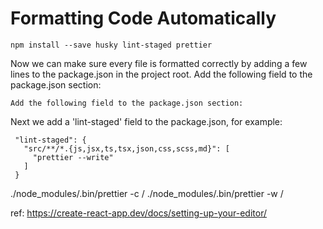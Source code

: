 # Formatting Code Automatically

```
npm install --save husky lint-staged prettier
```

Now we can make sure every file is formatted correctly by adding a few lines to the package.json in the project root.
Add the following field to the package.json section:

```
Add the following field to the package.json section:
```

Next we add a 'lint-staged' field to the package.json, for example:

```
 "lint-staged": {
   "src/**/*.{js,jsx,ts,tsx,json,css,scss,md}": [
     "prettier --write"
   ]
 }
```

./node_modules/.bin/prettier -c /
./node_modules/.bin/prettier -w /

ref: https://create-react-app.dev/docs/setting-up-your-editor/
